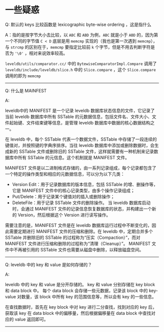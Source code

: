 # 一些疑惑
Q: 默认的 keys 比较函数是 lexicographic byte-wise ordering ，这是指什么


A：指的是按字节大小去比较，以 `ABC` 和 `ABD` 为例，`ABC` 就是小于 `ABD` 的，因为第一个不同的字节值 `C < D`
底层是用 `memcmp` 实现的（我也是第一次遇到 `memcmp`），与 `strcmp` 的区别在于，`memcmp` 要指定比较前 `k` 个字节，但是不用去判断字符是否为 `'\0'` ，相对来说效率较高。

`leveldb/utils/comparator.cc/` 中的 `BytewiseComparatorImpl.Compare` 调用了 `leveldb/include/leveldb/slice.h` 中的 `Slice.compare` ，这个 `Slice.compare` 调用的即为 `memcmp`
****
Q: 什么是 MAINFEST

A: 

leveldb中的 MANIFEST 是一个记录 leveldb 数据库状态信息的文件，它记录了当前 leveldb 数据库中所有 SSTable 的元数据信息，包括文件名、文件大小、文件起始键、文件结束键等信息，是管理 leveldb 数据库中数据的核心数据结构之一。

在 leveldb 中，每个 SSTable 代表一个数据文件，SSTable 中存储了一段连续的键值对，并按照键的字典序排序。当往 leveldb 数据库中添加或删除数据时，会生成新的 SSTable 文件或删除旧的 SSTable 文件，这样就需要有一种机制来记录数据库中所有 SSTable 的元信息。这个机制就是 MANIFEST 文件。

MANIFEST 文件是以二进制格式存储的，由一系列记录组成，每个记录都包含了一个特定的操作类型和相应的元数据信息，可以分为以下几类：

- Version Edit：用于记录数据库的版本信息，包括 SSTable 的增、删操作等，它是 MANIFEST 文件中的核心记录类型，由多个操作记录组成；
- Put/Delete：用于记录某个键值对的插入或删除操作；
- DeleteFile：用于记录 SSTable 文件的删除操作。
当 leveldb 数据库启动时，会通过 MANIFEST 文件的记录信息恢复数据库的状态，并构建出一个新的 Version，然后根据这个 Version 进行读写操作。

需要注意的是，MANIFEST 文件是在 leveldb 数据库运行过程中不断变化的，因此需要定期进行 MANIFEST 文件的压缩和删除。在 leveldb 中，定期合并多个 SSTable 并删除旧的 SSTable 的过程称为“压实（Compaction）”，而对 MANIFEST 文件进行压缩和删除的过程称为“清理（Cleanup）”。 MANIFEST 文件中不再被引用的 SSTable 文件也需要从磁盘中删除，以释放磁盘空间。

****
Q: leveldb 中的 key 和 value 是如何存储的？

A: 

leveldb 中的 key 和 value 是分开存储的。
key 和 value 分别存储在 key block 和 data block 中。
每个 data block 会存储一些元数据，记录该 block 中的 key-value 对数量，该 block 中所有 key 的范围信息等，所以会有 key 的一些信息。

在查找数据时，首先在 key block 中对 key 进行二分查找，找到对应的 key 后，获取该 key 在 data block 中的偏移量，然后根据偏移量在 data block 中查找对应的 value 返回即可。

****